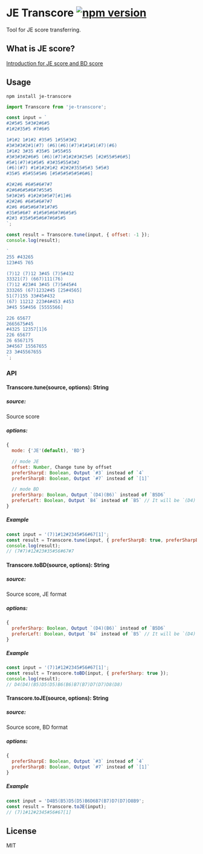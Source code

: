 # JE Transcore [![npm version](https://badge.fury.io/js/je-transcore.svg)](https://badge.fury.io/js/je-transcore)

Tool for JE score transferring.

## What is JE score?
[Introduction for JE score and BD score](./docs/introduction.md)

## Usage

```
npm install je-transcore
```

```js
import Transcore from 'je-transcore';

const input = `
#2#5#5 5#3#2#6#5
#1#2#35#5 #7#6#5

1#1#2 1#1#2 #35#5 1#55#3#2
#3#3#3#2#1(#7) (#6)(#6)(#7)#1#1#1(#7)(#6)
1#1#2 3#35 #35#5 1#55#55
#3#3#3#2#6#5 (#6)(#7)#1#2#3#25#5 [#2#55#5#6#5]
#5#1(#7)#1#5#5 #3#35#55#3#2
(#6)(#7) #1#1#2#1#2 #2#2#355#5#3 5#5#3
#35#5 #5#55#5#6 [#5#5#5#5#5#6#6]

#2#2#6 #6#5#6#7#7
#2#6#6#5#6#7#55#5
5#3#2#5 #1#2#3#5#7[#1]#6
#2#2#6 #6#5#6#7#7
#2#6 #6#5#6#7#1#7#5
#35#5#6#7 #1#5#5#6#7#6#5#5
#2#3 #35#5#5#6#7#6#5#5
`;

const result = Transcore.tune(input, { offset: -1 });
console.log(result);

`
255 #43265
123#45 765

(7)12 (7)12 3#45 (7)5#432
33321(7) (667)111(76)
(7)12 #23#4 3#45 (7)5#45#4
333265 (67)1232#45 [25#4565]
51(7)155 33#45#432
(67) 11212 223#4#453 #453
3#45 55#456 [5555566]

226 65677
2665675#45
#4325 12357[1]6
226 65677
26 6567175
3#4567 15567655
23 3#45567655
`;
```

### API

#### Transcore.tune(source, options): String
##### source:
Source score

##### options:

```js
{
  mode: {'JE'(default), 'BD'}

  // mode JE
  offset: Number, Change tune by offset
  preferSharpE: Boolean, Output `#3` instead of `4`
  preferSharpB: Boolean, Output `#7` instead of `[1]`

  // mode BD
  preferSharp: Boolean, Output `(D4)(B6)` instead of `B5D6`
  preferLeft: Boolean, Output `B4` instead of `B5` // It will be `(D4)` when both of them are true
}
```

##### Example
```js
const input = '(7)1#12#2345#56#67[1]';
const result = Transcore.tune(input, { preferSharpB: true, preferSharpE: true });
console.log(result);
// (7#7)#12#23#35#56#67#7
```

#### Transcore.toBD(source, options): String
##### source:
Source score, JE format

##### options:

```js
{
  preferSharp: Boolean, Output `(D4)(B6)` instead of `B5D6`
  preferLeft: Boolean, Output `B4` instead of `B5` // It will be `(D4)` when both of them are true
}
```

##### Example
```js
const input = '(7)1#12#2345#56#67[1]';
const result = Transcore.toBD(input, { preferSharp: true });
console.log(result);
// D4(D4)(B5)D5(D5)B6(B6)B7(B7)D7(D7)D8(D8)
```

#### Transcore.toJE(source, options): String
##### source:
Source score, BD format

##### options:

```js
{
  preferSharpE: Boolean, Output `#3` instead of `4`
  preferSharpB: Boolean, Output `#7` instead of `[1]`
}
```

##### Example
```js
const input = 'D4B5(B5)D5(D5)B6D6B7(B7)D7(D7)D8B9';
const result = Transcore.toJE(input);
// (7)1#12#2345#56#67[1]
```

## License

MIT
